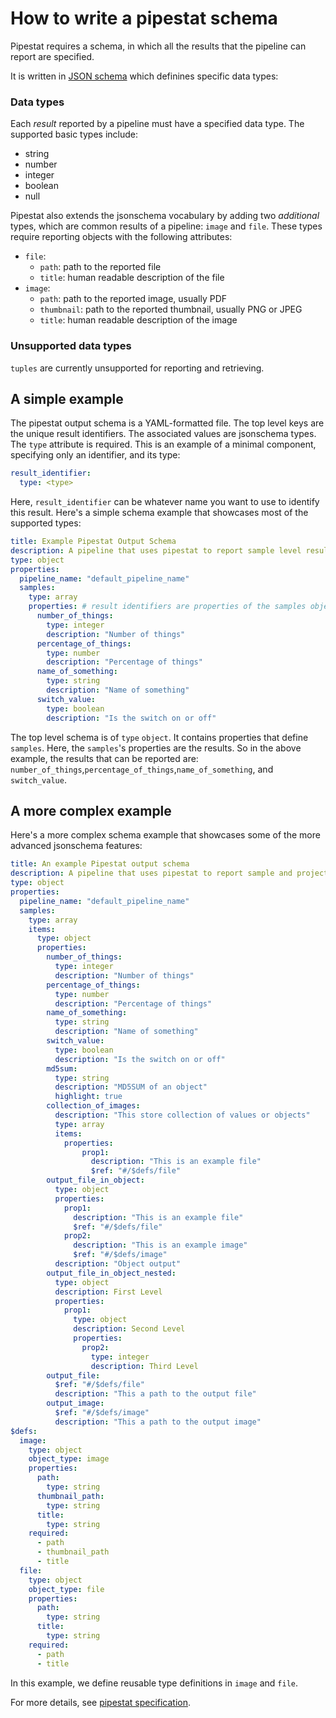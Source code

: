 # How to write a pipestat schema

Pipestat requires a schema, in which all the results that the pipeline can report are specified. 

It is written in [JSON schema](https://cswr.github.io/JsonSchema/spec/basic_types/) which definines specific data types:

### Data types

Each *result* reported by a pipeline must have a specified data type. The supported basic types include:

- string
- number
- integer
- boolean
- null

Pipestat also extends the jsonschema vocabulary by adding two _additional_ types, which are common results of a pipeline: `image` and `file`. These types require reporting objects with the following attributes:

- `file`:
    - `path`: path to the reported file
    - `title`: human readable description of the file
- `image`:
    - `path`: path to the reported image, usually PDF
    - `thumbnail`: path to the reported thumbnail, usually PNG or JPEG
    - `title`: human readable description of the image

### Unsupported data types

`tuples` are currently unsupported for reporting and retrieving.

## A simple example

The pipestat output schema is a YAML-formatted file. The top level keys are the unique result identifiers. The associated values are jsonschema types. The `type` attribute is required. This is an example of a minimal component, specifying only an identifier, and its type:

```yaml
result_identifier:
  type: <type>
```

Here, `result_identifier` can be whatever name you want to use to identify this result. Here's a simple schema example that showcases most of the supported types:

```yaml
title: Example Pipestat Output Schema
description: A pipeline that uses pipestat to report sample level results.
type: object
properties:
  pipeline_name: "default_pipeline_name"
  samples:
    type: array
    properties: # result identifiers are properties of the samples object
      number_of_things:
        type: integer
        description: "Number of things"
      percentage_of_things:
        type: number
        description: "Percentage of things"
      name_of_something:
        type: string
        description: "Name of something"
      switch_value:
        type: boolean
        description: "Is the switch on or off"
```

The top level schema is of `type` `object`. It contains properties that define `samples`. Here, the `samples`'s properties are the results. So in the above example, the results that can be reported are: `number_of_things`,`percentage_of_things`,`name_of_something`, and `switch_value`.

## A more complex example
Here's a more complex schema example that showcases some of the more advanced jsonschema features:

```yaml
title: An example Pipestat output schema
description: A pipeline that uses pipestat to report sample and project level results.
type: object
properties:
  pipeline_name: "default_pipeline_name"
  samples:
    type: array
    items:
      type: object
      properties:
        number_of_things:
          type: integer
          description: "Number of things"
        percentage_of_things:
          type: number
          description: "Percentage of things"
        name_of_something:
          type: string
          description: "Name of something"
        switch_value:
          type: boolean
          description: "Is the switch on or off"
        md5sum:
          type: string
          description: "MD5SUM of an object"
          highlight: true
        collection_of_images:
          description: "This store collection of values or objects"
          type: array
          items:
            properties:
                prop1:
                  description: "This is an example file"
                  $ref: "#/$defs/file"
        output_file_in_object:
          type: object
          properties:
            prop1:
              description: "This is an example file"
              $ref: "#/$defs/file"
            prop2:
              description: "This is an example image"
              $ref: "#/$defs/image"
          description: "Object output"
        output_file_in_object_nested:
          type: object
          description: First Level
          properties:
            prop1:
              type: object
              description: Second Level
              properties:
                prop2:
                  type: integer
                  description: Third Level
        output_file:
          $ref: "#/$defs/file"
          description: "This a path to the output file"
        output_image:
          $ref: "#/$defs/image"
          description: "This a path to the output image"
$defs:
  image:
    type: object
    object_type: image
    properties:
      path:
        type: string
      thumbnail_path:
        type: string
      title:
        type: string
    required:
      - path
      - thumbnail_path
      - title
  file:
    type: object
    object_type: file
    properties:
      path:
        type: string
      title:
        type: string
    required:
      - path
      - title

```

In this example, we define reusable type definitions in `image` and `file`.

For more details, see [pipestat specification](pipestat-specification.md).